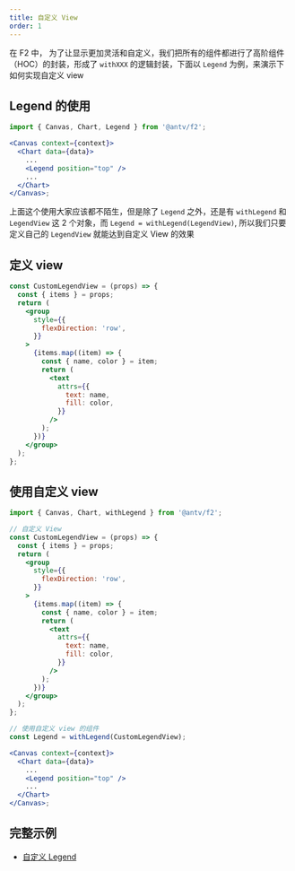 ```yaml
---
title: 自定义 View
order: 1
---
```


在 F2 中， 为了让显示更加灵活和自定义，我们把所有的组件都进行了高阶组件（HOC）的封装，形成了 `withXXX` 的逻辑封装，下面以 `Legend` 为例，来演示下如何实现自定义 view

## Legend 的使用

```jsx
import { Canvas, Chart, Legend } from '@antv/f2';

<Canvas context={context}>
  <Chart data={data}>
    ...
    <Legend position="top" />
    ...
  </Chart>
</Canvas>;
```

上面这个使用大家应该都不陌生，但是除了 `Legend` 之外，还是有 `withLegend` 和 `LegendView` 这 2 个对象，而 `Legend = withLegend(LegendView)`, 所以我们只要定义自己的 `LegendView` 就能达到自定义 View 的效果

## 定义 view

```jsx
const CustomLegendView = (props) => {
  const { items } = props;
  return (
    <group
      style={{
        flexDirection: 'row',
      }}
    >
      {items.map((item) => {
        const { name, color } = item;
        return (
          <text
            attrs={{
              text: name,
              fill: color,
            }}
          />
        );
      })}
    </group>
  );
};
```

## 使用自定义 view

```jsx
import { Canvas, Chart, withLegend } from '@antv/f2';

// 自定义 View
const CustomLegendView = (props) => {
  const { items } = props;
  return (
    <group
      style={{
        flexDirection: 'row',
      }}
    >
      {items.map((item) => {
        const { name, color } = item;
        return (
          <text
            attrs={{
              text: name,
              fill: color,
            }}
          />
        );
      })}
    </group>
  );
};

// 使用自定义 view 的组件
const Legend = withLegend(CustomLegendView);

<Canvas context={context}>
  <Chart data={data}>
    ...
    <Legend position="top" />
    ...
  </Chart>
</Canvas>;
```

## 完整示例

- [自定义 Legend](/zh/examples/component/legend#custom)
